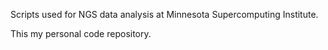 Scripts used for NGS data analysis at Minnesota Supercomputing Institute.

This my personal code repository. 

